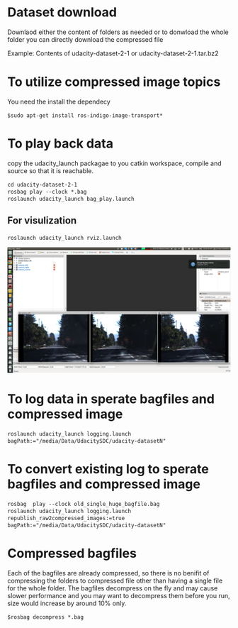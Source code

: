 
Dataset download
================
Downlaod either the content of folders as needed or to donwload the
whole folder you can directly download the compressed file

Example: Contents of udacity-dataset-2-1 or udacity-dataset-2-1.tar.bz2

To utilize compressed image topics
=================================
You need the install the dependecy
```
$sudo apt-get install ros-indigo-image-transport*
```

To play back data
=================
copy the udacity_launch packagae to you catkin workspace,
compile and source so that it is reachable.
```
cd udacity-dataset-2-1
rosbag play --clock *.bag
roslaunch udacity_launch bag_play.launch
```
For visulization
-----------------
```
roslaunch udacity_launch rviz.launch
```
<img src="./3cameras in rviz.png">

To log data in sperate bagfiles and compressed image
====================================================
```
roslaunch udacity_launch logging.launch bagPath:="/media/Data/UdacitySDC/udacity-datasetN"
```


To convert existing log to sperate bagfiles and compressed image
================================================================
```
rosbag  play --clock old_single_huge_bagfile.bag
roslaunch udacity_launch logging.launch republish_raw2compressed_images:=true bagPath:="/media/Data/UdacitySDC/udacity-datasetN"
```


Compressed bagfiles
================================================================
Each of the bagfiles are already compressed, so there is no benifit
of compressing the folders to compressed file other than having a single file
for the whole folder.
The bagfiles decompress on the fly and may cause slower performance and you
may want to decompress them before you run, size would increase by around 10% only.
```
$rosbag decompress *.bag
```


